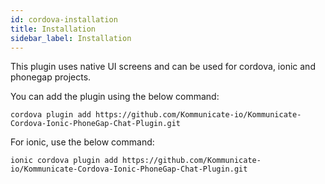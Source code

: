 ```yaml
---
id: cordova-installation
title: Installation
sidebar_label: Installation
---
```


This plugin uses native UI screens and can be used for cordova, ionic and phonegap projects.

You can add the plugin using the below command:
 
```
cordova plugin add https://github.com/Kommunicate-io/Kommunicate-Cordova-Ionic-PhoneGap-Chat-Plugin.git
```

For ionic, use the below command:

```
ionic cordova plugin add https://github.com/Kommunicate-io/Kommunicate-Cordova-Ionic-PhoneGap-Chat-Plugin.git
```
